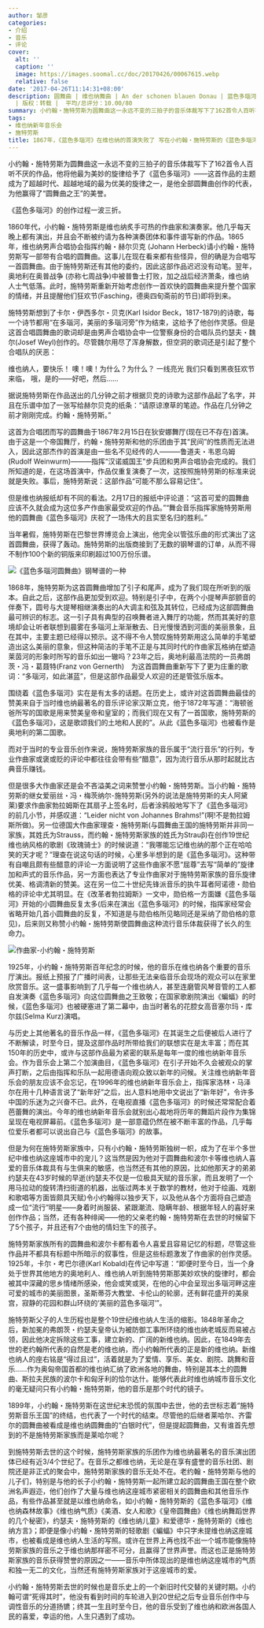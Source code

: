 ```yaml
---
author: 邹彦
categories:
- 介绍
- 音乐
- 评论
cover:
  alt: ''
  caption: ''
  image: https://images.soomal.cc/doc/20170426/00067615.webp
  relative: false
date: '2017-04-26T11:14:31+08:00'
description: 圆舞曲 | 维也纳舞曲 | An der schonen blauen Donau | 蓝色多瑙河 | Strauss | 源自：文汇报
  | 版权：转载 |  平均/总评分：10.00/80
summary: 小约翰・施特劳斯为圆舞曲这一永远不变的三拍子的音乐体裁写下了162首令人百听不厌的作品，他将他最为美妙的旋律给予了《蓝色多瑙河》――这首作品的主题成为了超越时代、超越地域的最为优美的旋律之一，是他全部圆舞曲创作的代表，为他赢得了“圆舞曲之王”的美誉。
tags:
- 维也纳新年音乐会
- 施特劳斯
title: 1867年，《蓝色多瑙河》在维也纳的首演失败了 写在小约翰・施特劳斯的《蓝色多瑙河》首演150周年之际
---
```


小约翰・施特劳斯为圆舞曲这一永远不变的三拍子的音乐体裁写下了162首令人百听不厌的作品，他将他最为美妙的旋律给予了《蓝色多瑙河》――这首作品的主题成为了超越时代、超越地域的最为优美的旋律之一，是他全部圆舞曲创作的代表，为他赢得了“圆舞曲之王”的美誉。

《蓝色多瑙河》的创作过程一波三折。

1860年代，小约翰・施特劳斯是维也纳炙手可热的作曲家和演奏家。他几乎每天晚上都有演出，并且会不断被约请为各种演奏团体和事件谱写新的作品。1865年，维也纳男声合唱协会指挥约翰・赫尔贝克 (Johann Herbeck)请小约翰・施特劳斯写一部带有合唱的圆舞曲。这事儿在现在看来都有些怪异，但的确是为合唱写一首圆舞曲。由于施特劳斯还有其他的委约，因此这部作品迟迟没有动笔。翌年，奥地利在奥普战争 (亦称七周战争)中被普鲁士打败，加之战后经济萧条，维也纳人士气低落。此时，施特劳斯重新开始考虑创作一首欢快的圆舞曲来提升整个国家的情绪，并且提醒他们狂欢节(Fasching，德奥四旬斋前的节日)即将到来。

施特劳斯想到了卡尔・伊西多尔・贝克(Karl Isidor Beck，1817-1879)的诗歌，每一个诗节都用“在多瑙河，美丽的多瑙河旁”作为结束，这给予了他创作灵感。但是这首合唱圆舞曲的歌词却是由男声合唱协会中一位警察身份的合唱队员约瑟夫・魏尔(Josef Weyl)创作的。尽管魏尔用尽了浑身解数，但空洞的歌词还是引起了整个合唱队的厌恶：

维也纳人，要快乐！
噢！噢！为什么？为什么？
一线亮光
我们只看到黑夜狂欢节来临，
哦，是的――好吧，然后……

据说施特劳斯在作品送出的几分钟之前才根据贝克的诗歌为这部作品起了名字，并且在乐谱中加了一张写给赫尔贝克的纸条：“请原谅潦草的笔迹。作品在几分钟之前才刚刚完成。约翰・施特劳斯。”

这首为合唱团而写的圆舞曲于1867年2月15日在狄安娜舞厅(现在已不存在)首演。由于这是一个帝国舞厅，约翰・施特劳斯和他的乐团由于其“民间”的性质而无法进入，因此这部杰作的首演是由一些名不见经传的人―――鲁道夫・韦恩乌姆(Rudolf Weinwurm)―――指挥“汉诺威国王”步兵团和男声合唱协会完成的。我们所知道的是，在这场首演中，作品仅重复演奏了一次，这按照施特劳斯的标准来说就是失败。事后，施特劳斯说：这部作品“可能不那么容易记住”。

但是维也纳报纸却有不同的看法。2月17日的报纸中评论道：“这首可爱的圆舞曲应该不久就会成为这位多产作曲家最受欢迎的作品。”“舞会音乐指挥家施特劳斯用他的圆舞曲《蓝色多瑙河》庆祝了一场伟大的且实至名归的胜利。”

当年暑假，施特劳斯在巴黎世界博览会上演出，他完全以管弦乐曲的形式演出了这首圆舞曲，获得了轰动。施特劳斯的出版商接到了无数的钢琴谱的订单，从而不得不制作100个新的铜版来印刷超过100万份乐谱。

![《蓝色多瑙河圆舞曲》钢琴谱的一种](https://images.soomal.cc/doc/20170426/00067616.webp)





1868年，施特劳斯为这首圆舞曲增加了引子和尾声，成为了我们现在所听到的版本。自此之后，这部作品更加受到欢迎。特别是引子中，在两个小提琴声部颤音的伴奏下，圆号与大提琴相继演奏出的A大调主和弦及其转位，已经成为这部圆舞曲最可辨识的标志。这一引子具有典型的召唤舞者进入舞厅的功能，然而其美好的意境却会让听者联想到晨雾在多瑙河上渐渐散去、日光慢慢洒到河面的美丽景象，且在其中，主要主题已经得以预示。这不得不令人赞叹施特劳斯用这么简单的手笔塑造出这么美丽的意象，但这种简洁的手笔不正是与其同时代的作曲家瓦格纳在塑造莱茵河的形象时所写的音乐如出一辙吗？23年之后，奥地利最高法院的一员弗朗茨・冯・葛聂特(Franz von Gernerth)　为这首圆舞曲重新写下了更为庄重的歌词：“多瑙河，如此湛蓝”，但是这部作品最受人欢迎的还是管弦乐版本。

围绕着《蓝色多瑙河》实在是有太多的话题。在历史上，或许对这首圆舞曲最佳的赞美来自于当时维也纳最著名的音乐评论家汉斯立克，他于1872年写道：“海顿爸爸所写的国歌是用来赞美皇帝和皇室的；而我们现在又有了一首国歌，施特劳斯的《蓝色多瑙河》，这是歌颂我们的土地和人民的”。从此《蓝色多瑙河》也被看作是奥地利的第二国歌。

而对于当时的专业音乐创作来说，施特劳斯家族的音乐属于“流行音乐”的行列，专业作曲家或褒或贬的评论中都往往会带有些“醋意”，因为流行音乐从那时起就比古典音乐赚钱。

但是很多大作曲家还是会不吝溢美之词来赞誉小约翰・施特劳斯。当小约翰・施特劳斯的继女爱丽丝・冯・梅茨纳尔-施特劳斯(另外的说法是施特劳斯的夫人阿黛莱)要求作曲家勃拉姆斯在其扇子上签名时，后者涂鸦般地写下了《蓝色多瑙河》的前几小节，并感叹道：“Leider nicht von Johannes Brahms!”(啊!不是勃拉姆斯所做)。另一位德国大作曲家理查・施特劳斯(与圆舞曲王国的施特劳斯并非同一家族，其姓氏为Strauss，而约翰・施特劳斯家族的姓氏为Strauβ)在创作19世纪维也纳风格的歌剧《玫瑰骑士》的时候说道：“我哪能忘记维也纳的那个正在哈哈笑的天才呢？”理查在说这句话的时候，心里多半想到的是《蓝色多瑙河》。这种带有自嘲且颇有些醋意的评论一方面说明了这些作曲家不愿“屈尊”去写“简单的”旋律加和声式的音乐作品，另一方面也表达了专业作曲家对于施特劳斯家族的音乐旋律优美、格调清新的赞美。这在另一位二十世纪先锋派音乐的执牛耳者阿诺德・勋伯格的评论中尤其明显。在《改革者勃拉姆斯》一文中，勋伯格一方面嫌《蓝色多瑙河》开始的小圆舞曲反复太多(后来在演出《蓝色多瑙河》的时候，指挥家经常会省略开始几首小圆舞曲的反复，不知道是与勋伯格所见略同还是采纳了勋伯格的意见)，后来则又称赞小约翰・施特劳斯使圆舞曲这种流行音乐体裁获得了长久的生命力。

![作曲家-小约翰・施特劳斯](https://images.soomal.cc/doc/20161225/00065453.webp)





1925年，小约翰・施特劳斯百年纪念的时候，他的音乐在维也纳各个重要的音乐厅演出。报纸上预报了广播时间表，让那些无法亲临音乐会现场的观众可以在家里欣赏音乐。这一盛事影响到了几乎每一个维也纳人，甚至连磨管风琴音管的工人都自发演奏《蓝色多瑙河》向这位圆舞曲之王致敬；在国家歌剧院演出《蝙蝠》的时候，《蓝色多瑙河》也被硬塞进了第二幕中，由当时著名的花腔女高音塞尔玛・库尔兹(Selma Kurz)演唱。

与历史上其他著名的音乐作品一样，《蓝色多瑙河》在其诞生之后便被后人进行了不断解读，时至今日，提及这部作品时所带给我们的联想实在是太丰富；而在其150年的历史中，或许与这部作品最为紧密的联系是每年一度的维也纳新年音乐会。作为音乐会上第二个加演曲目，《蓝色多瑙河》在引子开始不久会被观众的掌声打断，之后由指挥和乐队一起用德语向观众致以新年的问候。关注维也纳新年音乐会的朋友应该不会忘记，在1996年的维也纳新年音乐会上，指挥家洛林・马泽尔在用十几种语言说了“新年好”之后，出人意料地用中文说出了“新年好”，令许多中国的乐迷为之兴奋不已。此外，在电视直播《蓝色多瑙河》的时候还常常配合着芭蕾舞的演出。今年的维也纳新年音乐会就别出心裁地将历年的舞蹈片段作为集锦呈现在电视屏幕前。《蓝色多瑙河》是一部意蕴仍然在被不断丰富的作品，几乎每位爱乐者都可以说出自己与《蓝色多瑙河》的故事。

但是为何在施特劳斯家族中，只有小约翰・施特劳斯独树一帜，成为了在半个多世纪中维也纳这座城市中的宠儿？这当然是因为他对于圆舞曲和波尔卡等维也纳人喜爱的音乐体裁具有与生俱来的敏感，也当然还有其他的原因，比如他那天才的弟弟约瑟夫在43岁时候的早逝(约瑟夫不仅是一位极具天赋的音乐家，而且发明了一个用马拉动的旋转清扫街道的机器，出版过两本关于数学的教材，他对于绘画、戏剧和歌唱等方面皆颇具天赋)令小约翰得以独步天下，以及他从各个方面将自己塑造成一位“流行”明星――身着时尚服装、紧跟潮流、隐瞒年龄、根据年轻人的喜好来创作作品；当然，还有各种绯闻――他的父亲老约翰・施特劳斯在去世的时候留下了5个孩子，并且还有7个由他的情妇生下的孩子。

施特劳斯家族所有的圆舞曲和波尔卡都有着令人喜爱且容易记忆的标题，尽管这些作品并不都具有标题中所暗示的叙事性，但是这些标题激发了作曲家的创作灵感。1925年，卡尔・考巴尔德(Karl Kobald)在传记中写道：“即便时至今日，当一个身处于世界其他地方的奥地利人、维也纳人听到施特劳斯那美妙欢快的旋律时，都会被其中深藏的思乡情绪所感染，他会或笑或哭，在他的心中会呈现出多瑙河畔这座可爱的城市的美丽图景，圣斯蒂芬大教堂、卡伦山的轮廓，还有鲜花盛开的美泉宫，寂静的花园和群山环绕的‘美丽的蓝色多瑙河’”。

施特劳斯父子的人生历程也是整个19世纪维也纳人生活的缩影。1848年革命之后，新加冕的弗朗茨・约瑟夫皇帝认为被防御工事所环绕的维也纳老城反而易被占领，因此他决定拆除这些工事，建立新的、广阔的新维也纳。因此，在1849年去世的老约翰所代表的自然是老的维也纳，而小约翰所代表的正是新的维也纳。新维也纳人的座右铭是“得过且过”，活着就是为了爱情、享乐、美女、剧院、跳舞和音乐……作为奥匈帝国首都的维也纳汇纳了欧洲各地的舞曲，特别是其本土的圆舞曲、斯拉夫民族的波尔卡和匈牙利的恰尔达什。能够代表此时维也纳城市音乐文化的毫无疑问只有小约翰・施特劳斯，他的音乐是那个时代的镜子。

1899年，小约翰・施特劳斯在这世纪末恐慌的氛围中去世，他的去世标志着“施特劳斯音乐王国”的终结，也代表了一个时代的结束。尽管他的后继者莱哈尔、齐雷尔的圆舞曲被看成是维也纳圆舞曲的“白银时代”，但是提起圆舞曲，又有谁首先想到的不是施特劳斯家族而是莱哈尔呢？

到施特劳斯去世的这个时候，施特劳斯家族的乐团作为维也纳最著名的音乐演出团体已经有近3/4个世纪了。在音乐之都维也纳，无论是在享有盛誉的音乐社团、剧院还是非正式的聚会中，施特劳斯家族的音乐无处不在。老约翰・施特劳斯与他的儿子们，特别是与他的长子小约翰・施特劳斯一起所建立起的圆舞曲王国在整个欧洲名声遐迩，他们创作了大量与维也纳这座城市紧密相关的圆舞曲和其他音乐作品，有些作品甚至就是以维也纳命名，如小约翰・施特劳斯的《蓝色多瑙河》《维也纳森林故事》《维也纳气质》《美酒、女人和歌》《皇帝圆舞曲》《维也纳舞蹈世界的几个秘密》，约瑟夫・施特劳斯的《维也纳儿童》和爱德华・施特劳斯的《维也纳方言》；即便是像小约翰・施特劳斯的轻歌剧《蝙蝠》中只字未提维也纳这座城市，也被看成是维也纳人生活的写照。或许在世界上再也找不出一个城市能像施特劳斯家族的音乐之于维也纳那样密不可分，且赢得了世界声誉。而这也正是施特劳斯家族的音乐获得赞誉的原因之一――音乐中所体现出的是维也纳这座城市的气质和独一无二的文化，当然还有施特劳斯家族对于这座城市的爱。

小约翰・施特劳斯去世的时候也是音乐史上的一个新旧时代交替的关键时期。小约翰可谓“死得其时”，他没有看到时间的车轮进入到20世纪之后专业音乐创作中与调性音乐的分道扬镳；终其一生且时至今日，他的音乐受到了维也纳和欧洲各国人民的喜爱，幸运的他，人生只遇到了成功。